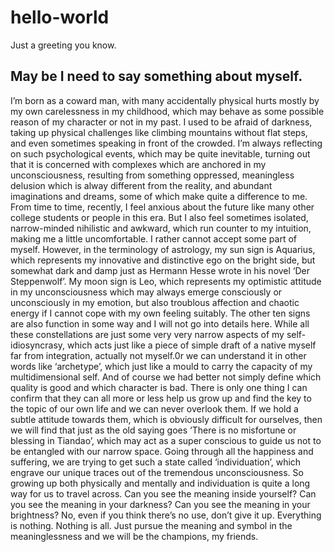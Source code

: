 # hello-world
Just a greeting you know.

## May be I need to say something about myself.
I’m born as a coward man, with many accidentally physical hurts mostly by my own carelessness in my childhood, which may behave as some possible reason of my character or not in my past. I used to be afraid of darkness, taking up physical challenges like climbing mountains without flat steps, and even sometimes speaking in front of the crowded. I’m always reflecting on such psychological events, which may be quite inevitable, turning out that it is concerned with complexes which are anchored in my unconsciousness, resulting from something oppressed, meaningless delusion which is alway different from the reality, and abundant imaginations and dreams, some of which make quite a difference to me. 
From time to time, recently, I feel anxious about the future like many other college students or people in this era. But I also feel sometimes isolated, narrow-minded nihilistic and awkward, which run counter to my intuition, making me a little uncomfortable. I rather cannot accept some part of myself.
However, in the terminology of astrology, my sun sign is Aquarius, which represents my innovative and distinctive ego on the bright side, but somewhat dark and damp just as Hermann Hesse wrote in his novel ‘Der Steppenwolf’. My moon sign is Leo, which represents my optimistic attitude in my unconsciousness which may always emerge consciously or unconsciously in my emotion, but also troublous affection and chaotic energy if I cannot cope with my own feeling suitably. The other ten signs are also function in some way and I will not go into details here. While all these constellations are just some very very narrow aspects of my self-idiosyncrasy, which acts just like a piece of simple draft of a native myself far from integration, actually not myself.0r we can understand it in other words like ‘archetype’, which just like a mould to carry the capacity of my multidimensional self. And of course we had better not simply define which quality is good and which character is bad. There is only one thing I can confirm that they can all more or less help us grow up and find the key to the topic of our own life and we can never overlook them. If we hold a subtle attitude towards them, which is obviously difficult for ourselves, then we will find that just as the old saying goes ‘There is no misfortune or blessing in Tiandao’, which may act as a super conscious to guide us not to be entangled with our narrow space. Going through all the happiness and suffering, we are trying to get such a state called ‘individuation’, which engrave our unique traces out of the tremendous unconsciousness. So growing up both physically and mentally and individuation is quite a long way for us to travel across.
Can you see the meaning inside yourself? Can you see the meaning in your darkness? Can you see the meaning in your brightness? No, even if you think there’s no use, don’t give it up. Everything is nothing. Nothing is all. Just pursue the meaning and symbol in the meaninglessness and we will be the champions, my friends.
